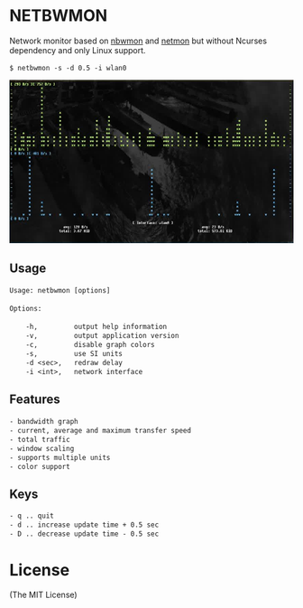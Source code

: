 # NETBWMON

Network monitor based on [nbwmon](https://github.com/causes-/nbwmon) and 
[netmon](https://github.com/vurtun/netmon) but
without Ncurses dependency and only Linux support.

```
$ netbwmon -s -d 0.5 -i wlan0
```

![network monitor](/screen/screen.png?raw=true)

## Usage
```
Usage: netbwmon [options]

Options:

    -h,         output help information
    -v,         output application version
    -c,         disable graph colors
    -s,         use SI units
    -d <sec>,   redraw delay
    -i <int>,   network interface
```

## Features

    - bandwidth graph
    - current, average and maximum transfer speed
    - total traffic
    - window scaling
    - supports multiple units
    - color support

## Keys

    - q .. quit
    - d .. increase update time + 0.5 sec
    - D .. decrease update time - 0.5 sec

# License
(The MIT License)

